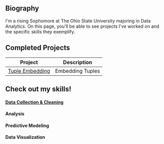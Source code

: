 ## Biography
I'm a rising Sophomore at The Ohio State University majoring in Data Analytics. On this page, you'll be able to see projects I've worked on and the specific skills they exemplify.

## Completed Projects

| Project | Description |
| ------- | ----------- |
| [Tuple Embedding](https://google.com) | Embedding Tuples |

## Check out my skills!

#### [Data Collection & Cleaning](data_cleaning.md)

#### Analysis

#### Predictive Modeling

#### Data Visualization

